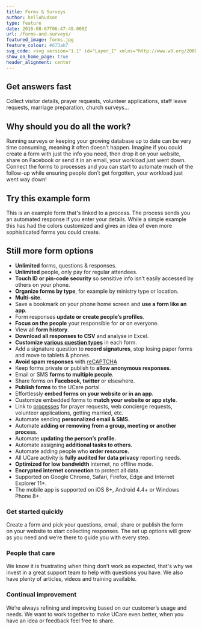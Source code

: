 ```yaml
---
title: Forms & Surveys
author: hellohudson
type: feature
date: 2016-08-07T06:47:49.000Z
url: /forms-and-surveys/
featured_image: forms.jpg
feature_colour: #673ab7
svg_code: <svg version="1.1" id="Layer_1" xmlns="http://www.w3.org/2000/svg" xmlns:xlink="http://www.w3.org/1999/xlink" x="0px" y="0px" viewBox="0 0 19 24" style="enable-background:new 0 0 19 24;" xml:space="preserve"><g id="Layer_2"><g id="New_icons"> <polyline class="st0" points="16.5,2.5 18.5,2.5 18.5,23.5 0.5,23.5 0.5,2.5 2.5,2.5 "/> <path class="st0" d="M11.5,2.5c0-1.1-0.9-2-2-2s-2,0.9-2,2h-3v3h10v-3H11.5z"/> <polyline class="st0" points="4.5,4.5 2.5,4.5 2.5,21.5 12.5,21.5 12.5,17.5 16.5,17.5 16.5,4.5 14.5,4.5 "/> <line class="st0" x1="16.5" y1="17.5" x2="12.5" y2="21.5"/> <line class="st0" x1="5.5" y1="9.5" x2="13.5" y2="9.5"/> <line class="st0" x1="5.5" y1="11.5" x2="13.5" y2="11.5"/> <line class="st0" x1="5.5" y1="13.5" x2="13.5" y2="13.5"/> <line class="st0" x1="5.5" y1="15.5" x2="10" y2="15.5"/> </g></g></svg>
show_on_home_page: true
header_alignment: center
---
```


## Get answers fast

Collect visitor details, prayer requests, volunteer applications, staff leave requests, marriage preparation, church surveys...

## Why should you do all the work?

Running surveys or keeping your growing database up to date can be very time consuming, meaning it often doesn’t happen. Imagine if you could create a form with just the info you need, then drop it on your website, share on Facebook or send it in an email, your workload just went down. Connect the forms to processes and you can start to automate much of the follow-up while ensuring people don’t get forgotten, your workload just went way down!

## Try this example form

This is an example form that's linked to a process. The process sends you an automated response if you enter your details. While a simple example this has had the colors customized and gives an idea of even more sophisticated forms you could create.

<div id="ucare-embed-661505" style="max-width:600px;margin:0 auto"></div>
<script src="https://crm.ucareapp.com/Scripts/ucare.embed.js"></script>
<script>
(function(){
UCareEmbed("ucare-embed-661505", "https://crm.ucareapp.com", "/forms/11/embed", "https://ucarehq.com/features/forms-and-surveys/styles.css");
})();</script>

## Still more form options

*   **Unlimited** forms, questions & responses.
*   **Unlimited** people, only pay for regular attendees.
*   **Touch ID or pin-code security** so sensitive info isn’t easily accessed by others on your phone.
*   **Organize forms by type**, for example by ministry type or location.
*   **Multi-site**.
*   Save a bookmark on your phone home screen and **use a form like an app**.
*   Form responses **update or create people’s profiles**.
*   **Focus on the people** your responsible for or on everyone.
*   View all **form history**.
*   **Download all responses to CSV** and analyse in Excel.
*   **Customize [various question types](https://ucare.zendesk.com/hc/en-us/articles/202204910-Add-a-form)** in each form.
*   Add a signature question to **record signatures**, stop losing paper forms and move to tablets & phones.
*   **Avoid spam responses** with [reCAPTCHA](http://www.google.com/recaptcha/)
*   Keep forms private or publish to **allow anonymous responses**.
*   Email or SMS **forms to multiple people**.
*   Share forms on **Facebook, twitter** or elsewhere.
*   **Publish forms** to the UCare portal.
*   Effortlessly **embed forms on your website or in an app**.
*   Customize embedded forms to **match your website or app style**.
*   Link to [processes](/features/processes/) for prayer requests, web concierge requests, volunteer applications, getting married, etc.
*   Automate sending **personalized email & SMS.**
*   Automate **adding or removing from a group, meeting or another process.**
*   Automate **updating the person’s profile.**
*   Automate assigning **additional tasks to others.**
*   Automate adding people who **order resource.**
*   All UCare activity is **fully audited for data privacy** reporting needs.
*   **Optimized for low bandwidth** internet, no offline mode.
*   **Encrypted internet connection** to protect all data.
*   Supported on Google Chrome, Safari, Firefox, Edge and Internet Explorer 11+.
*   The mobile app is supported on iOS 8+, Android 4.4+ or Windows Phone 8+.

### Get started quickly

Create a form and pick your questions, email, share or publish the form on your website to start collecting responses. The set up options will grow as you need and we’re there to guide you with every step.

### People that care

We know it is frustrating when thing don’t work as expected, that's why we invest in a great support team to help with questions you have. We also have plenty of articles, videos and training available.

### Continual improvement

We’re always refining and improving based on our customer’s usage and needs. We want to work together to make UCare even better, when you have an idea or feedback feel free to share.